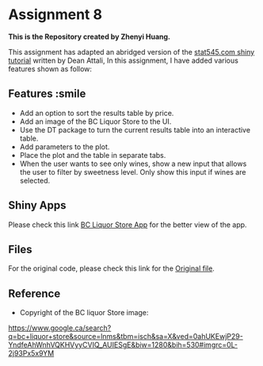   Assignment 8
====================


__This is the Repository created by Zhenyi Huang.__

This assignment has adapted an abridged version of the [stat545.com shiny tutorial](http://stat545.com/shiny01_activity.html) written by Dean Attali, 
In this assignment, I have added various features shown as follow: 

## Features :smile

* Add an option to sort the results table by price.
* Add an image of the BC Liquor Store to the UI.
* Use the DT package to turn the current results table into an interactive table.
* Add parameters to the plot.
* Place the plot and the table in separate tabs.
* When the user wants to see only wines, show a new input that allows the user to filter by sweetness level. Only show this input if wines are selected.

## Shiny Apps

Please check this link [BC Liquor Store App](https://janehuang1647.shinyapps.io/bcl_assignment8/) for the better view of the app. 

## Files

For the original code, please check this link for the [Original file](https://github.com/STAT545-UBC-students/hw08-janehuang1647/blob/master/bcl_assignment8/app.R).


## Reference
* Copyright of the BC liquor Store image: 

https://www.google.ca/search?q=bc+liquor+store&source=lnms&tbm=isch&sa=X&ved=0ahUKEwjP29-YndfeAhWnhVQKHVyyCVIQ_AUIESgE&biw=1280&bih=530#imgrc=0L-2j93Px5x9YM

